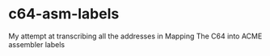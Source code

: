 # c64-asm-labels
My attempt at transcribing all the addresses in Mapping The C64 into ACME assembler labels
